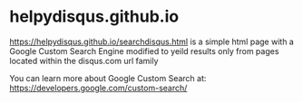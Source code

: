 # helpydisqus.github.io

https://helpydisqus.github.io/searchdisqus.html is a simple html page with a Google Custom Search Engine modified to yeild results only from pages located within the disqus.com url family

You can learn more about Google Custom Search at: https://developers.google.com/custom-search/
